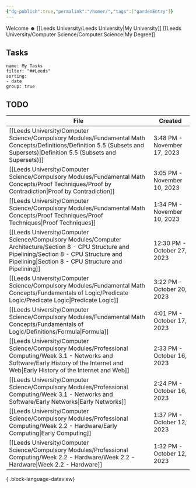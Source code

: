 ```yaml
---
{"dg-publish":true,"permalink":"/homer/","tags":["gardenEntry"]}
---
```


Welcome ☻ 
[[Leeds University/Leeds University\|My University]]
[[Leeds University/Computer Science/Computer Science\|My Degree]]

## Tasks
```todoist
name: My Tasks
filter: "##Leeds"
sorting: 
- date
group: true
```
## TODO
| File                                                                                                                                                                                                          | Created                     |
| ------------------------------------------------------------------------------------------------------------------------------------------------------------------------------------------------------------- | --------------------------- |
| [[Leeds University/Computer Science/Compulsory Modules/Fundamental Math Concepts/Definitions/Definition 5.5 (Subsets and Supersets)\|Definition 5.5 (Subsets and Supersets)]]                              | 3:48 PM - November 17, 2023 |
| [[Leeds University/Computer Science/Compulsory Modules/Fundamental Math Concepts/Proof Techniques/Proof by Contradiction\|Proof by Contradiction]]                                                         | 3:05 PM - November 10, 2023 |
| [[Leeds University/Computer Science/Compulsory Modules/Fundamental Math Concepts/Proof Techniques/Proof Techniques\|Proof Techniques]]                                                                     | 1:34 PM - November 10, 2023 |
| [[Leeds University/Computer Science/Compulsory Modules/Computer Architecture/Section 8 - CPU Structure and Pipelining/Section 8 - CPU Structure and Pipelining\|Section 8 - CPU Structure and Pipelining]] | 12:30 PM - October 27, 2023 |
| [[Leeds University/Computer Science/Compulsory Modules/Fundamental Math Concepts/Fundamentals of Logic/Predicate Logic/Predicate Logic\|Predicate Logic]]                                                  | 3:22 PM - October 20, 2023  |
| [[Leeds University/Computer Science/Compulsory Modules/Fundamental Math Concepts/Fundamentals of Logic/Definitions/Formula\|Formula]]                                                                      | 4:01 PM - October 17, 2023  |
| [[Leeds University/Computer Science/Compulsory Modules/Professional Computing/Week 3.1 - Networks and Software/Early History of the Internet and Web\|Early History of the Internet and Web]]              | 2:33 PM - October 16, 2023  |
| [[Leeds University/Computer Science/Compulsory Modules/Professional Computing/Week 3.1 - Networks and Software/Early Networks\|Early Networks]]                                                            | 2:24 PM - October 16, 2023  |
| [[Leeds University/Computer Science/Compulsory Modules/Professional Computing/Week 2.2 - Hardware/Early Computing\|Early Computing]]                                                                       | 1:37 PM - October 12, 2023  |
| [[Leeds University/Computer Science/Compulsory Modules/Professional Computing/Week 2.2 - Hardware/Week 2.2 - Hardware\|Week 2.2 - Hardware]]                                                               | 1:32 PM - October 12, 2023  |

{ .block-language-dataview}
